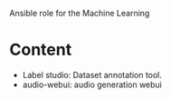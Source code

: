 Ansible role for the Machine Learning

Content
=======

* Label studio: Dataset annotation tool.
* audio-webui: audio generation webui
